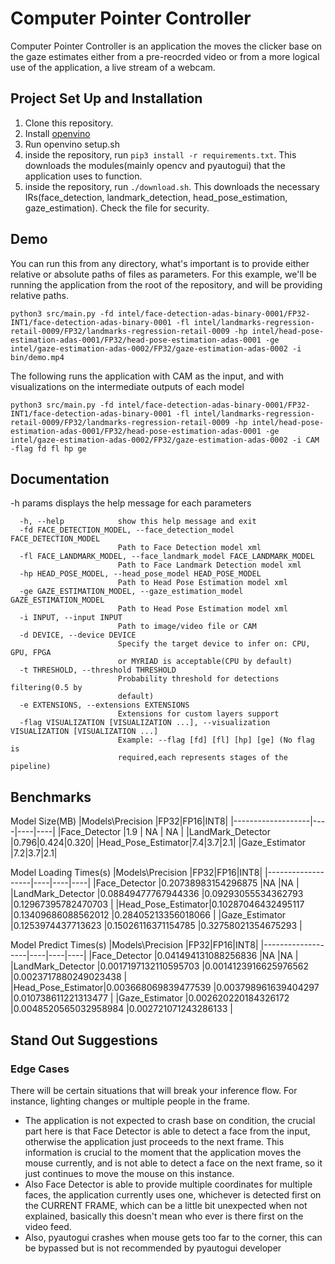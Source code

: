# Computer Pointer Controller

Computer Pointer Controller is an application the moves the clicker base on the gaze estimates either from a pre-reocrded video or from a more logical use of the application, a live stream of a webcam.

## Project Set Up and Installation
1. Clone this repository.
2. Install [openvino](https://docs.openvinotoolkit.org/latest/)
3. Run openvino setup.sh
4. inside the repository, run `pip3 install -r requirements.txt`. This downloads the modules(mainly opencv and pyautogui) that the application uses to function.
5. inside the repository, run  `./download.sh`. This downloads the necessary IRs(face_detection, landmark_detection, head_pose_estimation, gaze_estimation). Check the file for security.

## Demo
You can run this from any directory, what's important is to provide either relative or absolute paths of files as parameters.
For this example, we'll be running the application from the root of the repository, and will be providing relative paths.
```
python3 src/main.py -fd intel/face-detection-adas-binary-0001/FP32-INT1/face-detection-adas-binary-0001 -fl intel/landmarks-regression-retail-0009/FP32/landmarks-regression-retail-0009 -hp intel/head-pose-estimation-adas-0001/FP32/head-pose-estimation-adas-0001 -ge intel/gaze-estimation-adas-0002/FP32/gaze-estimation-adas-0002 -i bin/demo.mp4
```
The following runs the application with CAM as the input, and with visualizations on the intermediate outputs of each model
```
python3 src/main.py -fd intel/face-detection-adas-binary-0001/FP32-INT1/face-detection-adas-binary-0001 -fl intel/landmarks-regression-retail-0009/FP32/landmarks-regression-retail-0009 -hp intel/head-pose-estimation-adas-0001/FP32/head-pose-estimation-adas-0001 -ge intel/gaze-estimation-adas-0002/FP32/gaze-estimation-adas-0002 -i CAM -flag fd fl hp ge
```
## Documentation
-h params displays the help message for each parameters
```
  -h, --help            show this help message and exit
  -fd FACE_DETECTION_MODEL, --face_detection_model FACE_DETECTION_MODEL
                        Path to Face Detection model xml
  -fl FACE_LANDMARK_MODEL, --face_landmark_model FACE_LANDMARK_MODEL
                        Path to Face Landmark Detection model xml
  -hp HEAD_POSE_MODEL, --head_pose_model HEAD_POSE_MODEL
                        Path to Head Pose Estimation model xml
  -ge GAZE_ESTIMATION_MODEL, --gaze_estimation_model GAZE_ESTIMATION_MODEL
                        Path to Head Pose Estimation model xml
  -i INPUT, --input INPUT
                        Path to image/video file or CAM
  -d DEVICE, --device DEVICE
                        Specify the target device to infer on: CPU, GPU, FPGA
                        or MYRIAD is acceptable(CPU by default)
  -t THRESHOLD, --threshold THRESHOLD
                        Probability threshold for detections filtering(0.5 by
                        default)
  -e EXTENSIONS, --extensions EXTENSIONS
                        Extensions for custom layers support
  -flag VISUALIZATION [VISUALIZATION ...], --visualization VISUALIZATION [VISUALIZATION ...]
                        Example: --flag [fd] [fl] [hp] [ge] (No flag is
                        required,each represents stages of the pipeline)
  ```

## Benchmarks
Model Size(MB)
|Models\Precision   |FP32|FP16|INT8|
|-------------------|----|----|----|
|Face_Detector      |1.9 | NA | NA |
|LandMark_Detector  |0.796|0.424|0.320|
|Head_Pose_Estimator|7.4|3.7|2.1|
|Gaze_Estimator     |7.2|3.7|2.1|

Model Loading Times(s)
|Models\Precision   |FP32|FP16|INT8|
|-------------------|----|----|----|
|Face_Detector      |0.20738983154296875    |NA  |NA  |
|LandMark_Detector  |0.08849477767944336    |0.09293055534362793    |0.12967395782470703    |
|Head_Pose_Estimator|0.10287046432495117    |0.13409686088562012    |0.28405213356018066    |
|Gaze_Estimator     |0.1253974437713623    |0.15026116371154785    |0.32758021354675293    |

Model Predict Times(s)
|Models\Precision   |FP32|FP16|INT8|
|-------------------|----|----|----|
|Face_Detector      |0.041494131088256836    |NA  |NA  |
|LandMark_Detector  |0.0017197132110595703    |0.0014123916625976562    |0.0023717880249023438    |
|Head_Pose_Estimator|0.003668069839477539    |0.003798961639404297    |0.010738611221313477    |
|Gaze_Estimator     |0.002620220184326172    |0.0048520565032958984    |0.002721071243286133    |

## Stand Out Suggestions
### Edge Cases
There will be certain situations that will break your inference flow. For instance, lighting changes or multiple people in the frame.
- The application is not expected to crash base on condition, the crucial part here is that Face Detector is able to detect a face from the input, otherwise the application just proceeds to the next frame. This information is crucial to the moment that the application moves the mouse currently, and is not able to detect a face on the next frame, so it just continues to move the mouse on this instance.
- Also Face Detector is able to provide multiple coordinates for multiple faces, the application currently uses one, whichever is detected first on the CURRENT FRAME, which can be a little bit unexpected when not explained, basically this doesn't mean who ever is there first on the video feed.
- Also, pyautogui crashes when mouse gets too far to the corner, this can be bypassed but is not recommended by pyautogui developer
